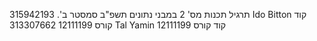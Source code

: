 תרגיל תכנות מס' 2 במבני נתונים תשפ"ב סמסטר ב'.
315942193 Ido Bitton קוד קורס 12111199
313307662 Tal Yamin קוד קורס 12111199